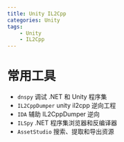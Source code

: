 ```yaml
---
title: Unity IL2Cpp
categories: Unity
tags:
    - Unity
    - IL2Cpp
---
```


# 常用工具
   - `dnspy` 调试 .NET 和 Unity 程序集
   - `IL2CppDumper` unity il2cpp 逆向工程
   - `IDA` 辅助 IL2CppDumper 逆向
   - `ILSpy` .NET 程序集浏览器和反编译器
   - `AssetStudio` 搜索、提取和导出资源